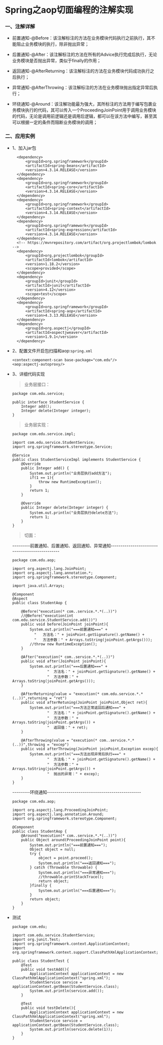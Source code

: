 # Spring之aop切面编程的注解实现

### 一、注解详解

* 前置通知-@Before：该注解标注的方法在业务模块代码执行之前执行，其不能阻止业务模块的执行，除非抛出异常；

* 后置通知-@After：该注解标注的方法在所有的Advice执行完成后执行，无论业务模块是否抛出异常，类似于finally的作用；

* 返回通知-@AfterReturning：该注解标注的方法在业务模块代码成功执行之后执行；

* 异常通知-@AfterThrowing：该注解标注的方法在业务模块抛出指定异常后执行；

* 环绕通知-@Around：该注解功能最为强大，其所标注的方法用于编写包裹业务模块执行的代码，其可以传入一个ProceedingJoinPoint用于调用业务模块的代码，无论是调用前逻辑还是调用后逻辑，都可以在该方法中编写，甚至其可以根据一定的条件而阻断业务模块的调用；

### 二、应用实例

* 1、加入jar包

        <dependency>
            <groupId>org.springframework</groupId>
            <artifactId>spring-beans</artifactId>
            <version>4.3.14.RELEASE</version>
        </dependency>
        <dependency>
            <groupId>org.springframework</groupId>
            <artifactId>spring-core</artifactId>
            <version>4.3.14.RELEASE</version>
        </dependency>
        <dependency>
            <groupId>org.springframework</groupId>
            <artifactId>spring-context</artifactId>
            <version>4.3.14.RELEASE</version>
        </dependency>
        <dependency>
            <groupId>org.springframework</groupId>
            <artifactId>spring-expression</artifactId>
            <version>4.3.14.RELEASE</version>
        </dependency>
        <!-- https://mvnrepository.com/artifact/org.projectlombok/lombok -->
        <dependency>
            <groupId>org.projectlombok</groupId>
            <artifactId>lombok</artifactId>
            <version>1.18.2</version>
            <scope>provided</scope>
        </dependency>
        <dependency>
            <groupId>junit</groupId>
            <artifactId>junit</artifactId>
            <version>4.12</version>
            <scope>test</scope>
        </dependency>
        <dependency>
            <groupId>org.springframework</groupId>
            <artifactId>spring-aop</artifactId>
            <version>4.3.13.RELEASE</version>
        </dependency>
        <dependency>
            <groupId>org.aspectj</groupId>
            <artifactId>aspectjweaver</artifactId>
            <version>1.9.1</version>
        </dependency>

* 2、配置文件开启包扫描和aop:`spring.xml`

      <context:component-scan base-package="com.edu"/>
      <aop:aspectj-autoproxy/>

* 3、详细代码实现

  >业务层接口：
  
      package com.edu.service;

      public interface StudentService {
          Integer add();
          Integer delete(Integer integer);
      }
      
  >业务层实现：
  
      package com.edu.service.impl;

      import com.edu.service.StudentService;
      import org.springframework.stereotype.Service;

      @Service
      public class StudentServiceImpl implements StudentService {
          @Override
          public Integer add() {
              System.out.println("业务层执行add方法");
              if(1 == 1){
                  throw new RuntimeException();
              }
              return 1;
          }

          @Override
          public Integer delete(Integer integer) {
              System.out.println("业务层执行delete方法");
              return 1;
          }
      }
  
  >切面：
  
  ---------前置通知、后置通知、返回通知、异常通知------------------------------------------------

      package com.edu.aop;

      import org.aspectj.lang.JoinPoint;
      import org.aspectj.lang.annotation.*;
      import org.springframework.stereotype.Component;

      import java.util.Arrays;

      @Component
      @Aspect
      public class StudentAop {

          @Before("execution(* com..service.*.*(..))")
          //@Before("execution(int com.edu.service.StudentService.add())")
          public void before(JoinPoint joinPoint){
              System.out.println("===前置通知===" +
                "   方法名：" + joinPoint.getSignature().getName() +
                "   方法参数：" + Arrays.toString(joinPoint.getArgs()));
              //throw new RuntimeException();
          }

          @After("execution(* com..service.*.*(..))")
          public void after(JoinPoint joinPoint){
              System.out.println("===后置通知===" +
                      "  方法名：" + joinPoint.getSignature().getName() +
                      "  方法参数：" + Arrays.toString(joinPoint.getArgs()));
          }

          @AfterReturning(value = "execution(* com.edu.service.*.*(..))",returning = "ret")
          public void afterRetuning(JoinPoint joinPoint,Object ret){
              System.out.println("===方法正常返回后通知===" +
                      "  方法名：" + joinPoint.getSignature().getName() +
                      "  方法参数：" + Arrays.toString(joinPoint.getArgs()) +
                      "  返回值：" + ret);
          }

          @AfterThrowing(value = "execution(* com..service.*.*(..))",throwing = "excep")
          public void afterThrowing(JoinPoint joinPoint,Exception excep){
              System.out.println("===方法出现异常后执行===" +
                      "  方法名：" + joinPoint.getSignature().getName() +
                      "  方法参数：" + Arrays.toString(joinPoint.getArgs()) +
                      "  抛出的异常：" + excep);
          }
      }

  ---------环绕通知------------------------------------------------

      package com.edu.aop;

      import org.aspectj.lang.ProceedingJoinPoint;
      import org.aspectj.lang.annotation.Around;
      import org.springframework.stereotype.Component;

      @Component
      public class StudentAop {
          @Around("execution(* com..service.*.*(..))")
          public Object around(ProceedingJoinPoint point){
              System.out.println("===前置通知===");
              Object object = null;
              try {
                  object = point.proceed();
                  System.out.println("===返回通知===");
              } catch (Throwable throwable) {
                  System.out.println("===异常通知===");
                  //throwable.printStackTrace();
                  return object;
              }finally {
                  System.out.println("===后置通知===");
              }
              return object;
          }
      }

* 测试

      package com.edu;

      import com.edu.service.StudentService;
      import org.junit.Test;
      import org.springframework.context.ApplicationContext;
      import org.springframework.context.support.ClassPathXmlApplicationContext;

      public class StudentTest {
          @Test
          public void testAdd(){
              ApplicationContext applicationContext = new ClassPathXmlApplicationContext("spring.xml");
              StudentService service = applicationContext.getBean(StudentService.class);
              System.out.println(service.add());
          }

          @Test
          public void testDelete(){
              ApplicationContext applicationContext = new ClassPathXmlApplicationContext("spring.xml");
              StudentService service = applicationContext.getBean(StudentService.class);
              System.out.println(service.delete(1));
          }
      }

























